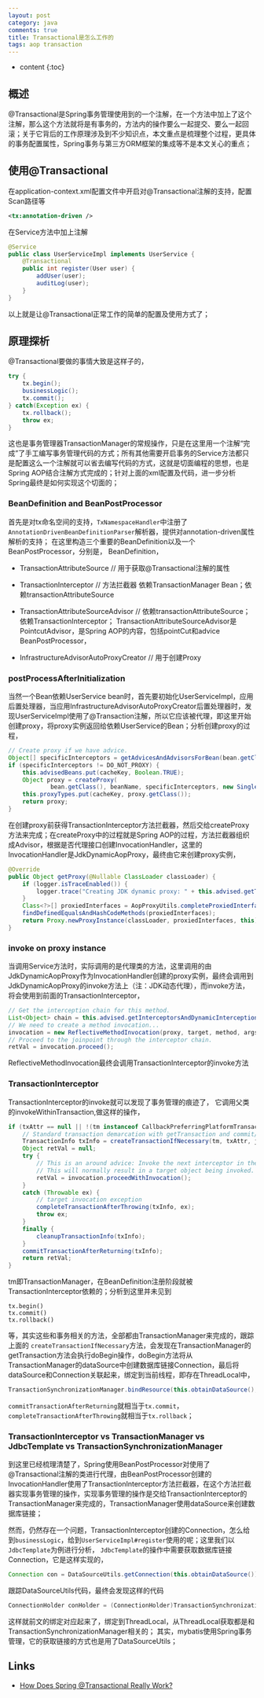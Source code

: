 ```yaml
---
layout: post
category: java
comments: true
title: Transactional是怎么工作的
tags: aop transaction
---
```

* content
{:toc}

## 概述
@Transactional是Spring事务管理使用到的一个注解，在一个方法中加上了这个注解，那么这个方法就将是有事务的，方法内的操作要么一起提交、要么一起回滚；关于它背后的工作原理涉及到不少知识点，本文重点是梳理整个过程，更具体的事务配置属性，Spring事务与第三方ORM框架的集成等不是本文关心的重点；

## 使用@Transactional
在application-context.xml配置文件中开启对@Transactional注解的支持，配置Scan路径等
```xml
<tx:annotation-driven />
```
在Service方法中加上注解
```java
@Service
public class UserServiceImpl implements UserService {
    @Transactional
    public int register(User user) {
        addUser(user);
        auditLog(user);
    }
}
```
以上就是让@Transactional正常工作的简单的配置及使用方式了；
## 原理探析
@Transactional要做的事情大致是这样子的，
```java
try { 
    tx.begin(); 
    businessLogic();
    tx.commit(); 
} catch(Exception ex) { 
    tx.rollback(); 
    throw ex; 
}
```
这也是事务管理器TransactionManager的常规操作，只是在这里用一个注解“完成”了手工编写事务管理代码的方式；所有其他需要开启事务的Service方法都只是配置这么一个注解就可以省去编写代码的方式，这就是切面编程的思想，也是Spring AOP结合注解方式完成的；针对上面的xml配置及代码，进一步分析Spring最终是如何实现这个切面的；

### BeanDefinition and BeanPostProcessor

首先是对tx命名空间的支持，`TxNamespaceHandler`中注册了`AnnotationDrivenBeanDefinitionParser`解析器，提供对annotation-driven属性解析的支持；
在这里构造三个重要的BeanDefinition以及一个BeanPostProcessor，分别是，
BeanDefinition，
* TransactionAttributeSource // 用于获取@Transactional注解的属性
* TransactionInterceptor // 方法拦截器 依赖TransactionManager Bean；依赖transactionAttributeSource

* TransactionAttributeSourceAdvisor // 依赖transactionAttributeSource； 依赖TransactionInterceptor；
TransactionAttributeSourceAdvisor是PointcutAdvisor，是Spring AOP的内容，包括pointCut和advice
BeanPostProcessor，
* InfrastructureAdvisorAutoProxyCreator // 用于创建Proxy

### postProcessAfterInitialization

当然一个Bean依赖UserService bean时，首先要初始化UserServiceImpl，应用后置处理器，当应用InfrastructureAdvisorAutoProxyCreator后置处理器时，发现UserServiceImpl使用了@Transaction注解，所以它应该被代理，即这里开始创建proxy，将proxy实例返回给依赖UserService的Bean；分析创建proxy的过程，
```java
// Create proxy if we have advice.
Object[] specificInterceptors = getAdvicesAndAdvisorsForBean(bean.getClass(), beanName, null);
if (specificInterceptors != DO_NOT_PROXY) {
    this.advisedBeans.put(cacheKey, Boolean.TRUE);
    Object proxy = createProxy(
            bean.getClass(), beanName, specificInterceptors, new SingletonTargetSource(bean));
    this.proxyTypes.put(cacheKey, proxy.getClass());
    return proxy;
}
```
在创建proxy前获得TransactionInterceptor方法拦截器，然后交给createProxy方法来完成；在createProxy中的过程就是Spring AOP的过程，方法拦截器组织成Advisor，根据是否代理接口创建InvocationHandler，这里的InvocationHandler是JdkDynamicAopProxy，最终由它来创建proxy实例，
```java
@Override
public Object getProxy(@Nullable ClassLoader classLoader) {
    if (logger.isTraceEnabled()) {
        logger.trace("Creating JDK dynamic proxy: " + this.advised.getTargetSource());
    }
    Class<?>[] proxiedInterfaces = AopProxyUtils.completeProxiedInterfaces(this.advised, true);
    findDefinedEqualsAndHashCodeMethods(proxiedInterfaces);
    return Proxy.newProxyInstance(classLoader, proxiedInterfaces, this);
}
```
### invoke on proxy instance
当调用Service方法时，实际调用的是代理类的方法，这里调用的由JdkDynamicAopProxy作为InvocationHandler创建的proxy实例，最终会调用到JdkDynamicAopProxy的invoke方法上（注：JDK动态代理），而invoke方法，将会使用到前面的TransactionInterceptor，
```java
// Get the interception chain for this method.
List<Object> chain = this.advised.getInterceptorsAndDynamicInterceptionAdvice(method, targetClass);
// We need to create a method invocation...
invocation = new ReflectiveMethodInvocation(proxy, target, method, args, targetClass, chain);
// Proceed to the joinpoint through the interceptor chain.
retVal = invocation.proceed();
```
ReflectiveMethodInvocation最终会调用TransactionInterceptor的invoke方法

### TransactionInterceptor
TransactionInterceptor的invoke就可以发现了事务管理的痕迹了，
它调用父类的invokeWithinTransaction,做这样的操作，
```java
if (txAttr == null || !(tm instanceof CallbackPreferringPlatformTransactionManager)) {
    // Standard transaction demarcation with getTransaction and commit/rollback calls.
    TransactionInfo txInfo = createTransactionIfNecessary(tm, txAttr, joinpointIdentification);
    Object retVal = null;
    try {
        // This is an around advice: Invoke the next interceptor in the chain.
        // This will normally result in a target object being invoked.
        retVal = invocation.proceedWithInvocation();
    }
    catch (Throwable ex) {
        // target invocation exception
        completeTransactionAfterThrowing(txInfo, ex);
        throw ex;
    }
    finally {
        cleanupTransactionInfo(txInfo);
    }
    commitTransactionAfterReturning(txInfo);
    return retVal;
}
```
tm即TransactionManager，在BeanDefinition注册阶段就被TransactionInterceptor依赖的；分析到这里并未见到
```
tx.begin()
tx.commit()
tx.rollback()
```
等，其实这些和事务相关的方法，全部都由TransactionManager来完成的，跟踪上面的
`createTransactionIfNecessary`方法，会发现在TransactionManager的getTransaction方法会执行doBegin操作，doBegin方法将从TransactionManager的dataSource中创建数据库链接Connection，最后将dataSource和Connection关联起来，绑定到当前线程，即存在ThreadLocal中，
```java
TransactionSynchronizationManager.bindResource(this.obtainDataSource(), txObject.getConnectionHolder());
```
`commitTransactionAfterReturning`就相当于`tx.commit`，`completeTransactionAfterThrowing`就相当于`tx.rollback`；
### TransactionInterceptor vs TransactionManager vs JdbcTemplate vs TransactionSynchronizationManager
到这里已经梳理清楚了，Spring使用BeanPostProcessor对使用了@Transactional注解的类进行代理，由BeanPostProcessor创建的InvocationHandler使用了TransactionInterceptor方法拦截器，在这个方法拦截器实现事务管理的操作，实现事务管理的操作是交给TransactionInterceptor的TransactionManager来完成的，TransactionManager使用dataSource来创建数据库链接；

然而，仍然存在一个问题，TransactionInterceptor创建的Connection，怎么给到`businessLogic`，给到`UserServiceImpl#register`使用的呢；这里我们以`JdbcTemplate`为例进行分析，
`JdbcTemplate`的操作中需要获取数据库链接Connection，它是这样实现的，
```java
Connection con = DataSourceUtils.getConnection(this.obtainDataSource());
```
跟踪DataSourceUtils代码，最终会发现这样的代码
```java
ConnectionHolder conHolder = (ConnectionHolder)TransactionSynchronizationManager.getResource(dataSource);
```
这样就前文的绑定对应起来了，绑定到ThreadLocal，从ThreadLocal获取都是和TransactionSynchronizationManager相关的；
其实，mybatis使用Spring事务管理，它的获取链接的方式也是用了DataSourceUtils；
## Links
- [How Does Spring @Transactional Really Work?](https://dzone.com/articles/how-does-spring-transactional)
